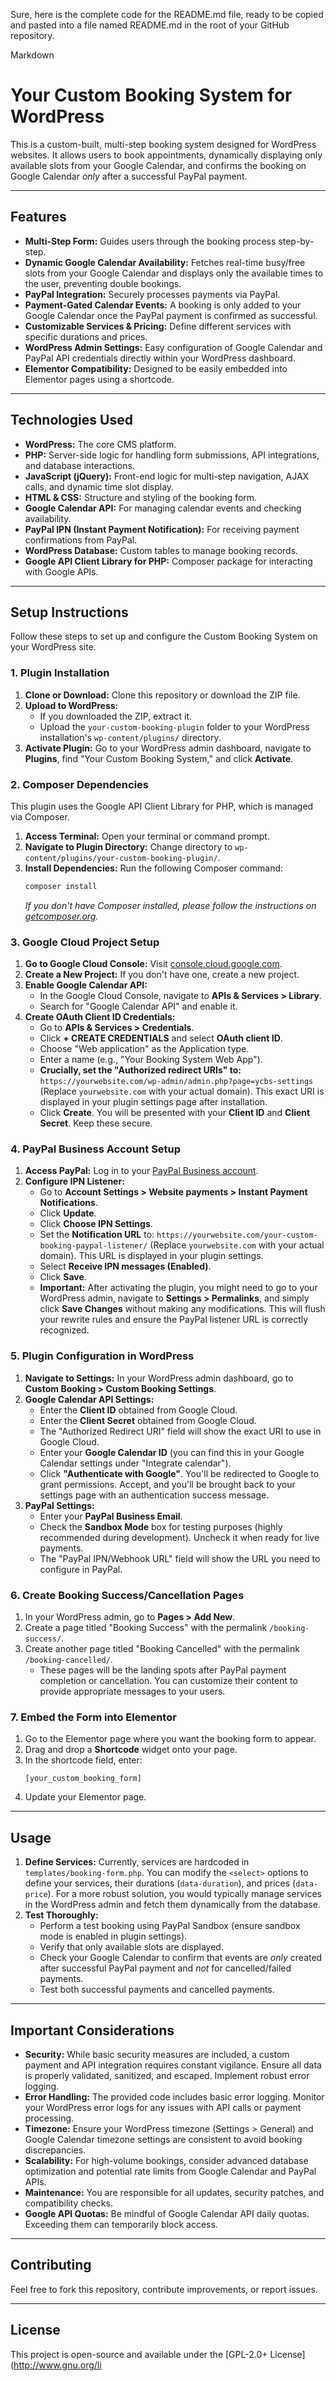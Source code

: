 Sure, here is the complete code for the README.md file, ready to be copied and pasted into a file named README.md in the root of your GitHub repository.

Markdown

# Your Custom Booking System for WordPress

This is a custom-built, multi-step booking system designed for WordPress websites. It allows users to book appointments, dynamically displaying only available slots from your Google Calendar, and confirms the booking on Google Calendar *only* after a successful PayPal payment.

---

## Features

* **Multi-Step Form:** Guides users through the booking process step-by-step.
* **Dynamic Google Calendar Availability:** Fetches real-time busy/free slots from your Google Calendar and displays only the available times to the user, preventing double bookings.
* **PayPal Integration:** Securely processes payments via PayPal.
* **Payment-Gated Calendar Events:** A booking is only added to your Google Calendar once the PayPal payment is confirmed as successful.
* **Customizable Services & Pricing:** Define different services with specific durations and prices.
* **WordPress Admin Settings:** Easy configuration of Google Calendar and PayPal API credentials directly within your WordPress dashboard.
* **Elementor Compatibility:** Designed to be easily embedded into Elementor pages using a shortcode.

---

## Technologies Used

* **WordPress:** The core CMS platform.
* **PHP:** Server-side logic for handling form submissions, API integrations, and database interactions.
* **JavaScript (jQuery):** Front-end logic for multi-step navigation, AJAX calls, and dynamic time slot display.
* **HTML & CSS:** Structure and styling of the booking form.
* **Google Calendar API:** For managing calendar events and checking availability.
* **PayPal IPN (Instant Payment Notification):** For receiving payment confirmations from PayPal.
* **WordPress Database:** Custom tables to manage booking records.
* **Google API Client Library for PHP:** Composer package for interacting with Google APIs.

---

## Setup Instructions

Follow these steps to set up and configure the Custom Booking System on your WordPress site.

### 1. Plugin Installation

1.  **Clone or Download:** Clone this repository or download the ZIP file.
2.  **Upload to WordPress:**
    * If you downloaded the ZIP, extract it.
    * Upload the `your-custom-booking-plugin` folder to your WordPress installation's `wp-content/plugins/` directory.
3.  **Activate Plugin:** Go to your WordPress admin dashboard, navigate to **Plugins**, find "Your Custom Booking System," and click **Activate**.

### 2. Composer Dependencies

This plugin uses the Google API Client Library for PHP, which is managed via Composer.

1.  **Access Terminal:** Open your terminal or command prompt.
2.  **Navigate to Plugin Directory:** Change directory to `wp-content/plugins/your-custom-booking-plugin/`.
3.  **Install Dependencies:** Run the following Composer command:
    ```bash
    composer install
    ```
    *If you don't have Composer installed, please follow the instructions on [getcomposer.org](https://getcomposer.org/doc/00-intro.md#installation-linux-unix-macos).*

### 3. Google Cloud Project Setup

1.  **Go to Google Cloud Console:** Visit [console.cloud.google.com](https://console.cloud.google.com/).
2.  **Create a New Project:** If you don't have one, create a new project.
3.  **Enable Google Calendar API:**
    * In the Google Cloud Console, navigate to **APIs & Services > Library**.
    * Search for "Google Calendar API" and enable it.
4.  **Create OAuth Client ID Credentials:**
    * Go to **APIs & Services > Credentials**.
    * Click **+ CREATE CREDENTIALS** and select **OAuth client ID**.
    * Choose "Web application" as the Application type.
    * Enter a name (e.g., "Your Booking System Web App").
    * **Crucially, set the "Authorized redirect URIs" to:** `https://yourwebsite.com/wp-admin/admin.php?page=ycbs-settings` (Replace `yourwebsite.com` with your actual domain). This exact URI is displayed in your plugin settings page after installation.
    * Click **Create**. You will be presented with your **Client ID** and **Client Secret**. Keep these secure.

### 4. PayPal Business Account Setup

1.  **Access PayPal:** Log in to your [PayPal Business account](https://www.paypal.com/signin?locale.x=en_US&country.x=CA).
2.  **Configure IPN Listener:**
    * Go to **Account Settings > Website payments > Instant Payment Notifications**.
    * Click **Update**.
    * Click **Choose IPN Settings**.
    * Set the **Notification URL** to: `https://yourwebsite.com/your-custom-booking-paypal-listener/` (Replace `yourwebsite.com` with your actual domain). This URL is displayed in your plugin settings.
    * Select **Receive IPN messages (Enabled)**.
    * Click **Save**.
    * **Important:** After activating the plugin, you might need to go to your WordPress admin, navigate to **Settings > Permalinks**, and simply click **Save Changes** without making any modifications. This will flush your rewrite rules and ensure the PayPal listener URL is correctly recognized.

### 5. Plugin Configuration in WordPress

1.  **Navigate to Settings:** In your WordPress admin dashboard, go to **Custom Booking > Custom Booking Settings**.
2.  **Google Calendar API Settings:**
    * Enter the **Client ID** obtained from Google Cloud.
    * Enter the **Client Secret** obtained from Google Cloud.
    * The "Authorized Redirect URI" field will show the exact URI to use in Google Cloud.
    * Enter your **Google Calendar ID** (you can find this in your Google Calendar settings under "Integrate calendar").
    * Click **"Authenticate with Google"**. You'll be redirected to Google to grant permissions. Accept, and you'll be brought back to your settings page with an authentication success message.
3.  **PayPal Settings:**
    * Enter your **PayPal Business Email**.
    * Check the **Sandbox Mode** box for testing purposes (highly recommended during development). Uncheck it when ready for live payments.
    * The "PayPal IPN/Webhook URL" field will show the URL you need to configure in PayPal.

### 6. Create Booking Success/Cancellation Pages

1.  In your WordPress admin, go to **Pages > Add New**.
2.  Create a page titled "Booking Success" with the permalink `/booking-success/`.
3.  Create another page titled "Booking Cancelled" with the permalink `/booking-cancelled/`.
    * These pages will be the landing spots after PayPal payment completion or cancellation. You can customize their content to provide appropriate messages to your users.

### 7. Embed the Form into Elementor

1.  Go to the Elementor page where you want the booking form to appear.
2.  Drag and drop a **Shortcode** widget onto your page.
3.  In the shortcode field, enter:
    ```
    [your_custom_booking_form]
    ```
4.  Update your Elementor page.

---

## Usage

1.  **Define Services:** Currently, services are hardcoded in `templates/booking-form.php`. You can modify the `<select>` options to define your services, their durations (`data-duration`), and prices (`data-price`). For a more robust solution, you would typically manage services in the WordPress admin and fetch them dynamically from the database.
2.  **Test Thoroughly:**
    * Perform a test booking using PayPal Sandbox (ensure sandbox mode is enabled in plugin settings).
    * Verify that only available slots are displayed.
    * Check your Google Calendar to confirm that events are *only* created after successful PayPal payment and *not* for cancelled/failed payments.
    * Test both successful payments and cancelled payments.

---

## Important Considerations

* **Security:** While basic security measures are included, a custom payment and API integration requires constant vigilance. Ensure all data is properly validated, sanitized, and escaped. Implement robust error logging.
* **Error Handling:** The provided code includes basic error logging. Monitor your WordPress error logs for any issues with API calls or payment processing.
* **Timezone:** Ensure your WordPress timezone (Settings > General) and Google Calendar timezone settings are consistent to avoid booking discrepancies.
* **Scalability:** For high-volume bookings, consider advanced database optimization and potential rate limits from Google Calendar and PayPal APIs.
* **Maintenance:** You are responsible for all updates, security patches, and compatibility checks.
* **Google API Quotas:** Be mindful of Google Calendar API daily quotas. Exceeding them can temporarily block access.

---

## Contributing

Feel free to fork this repository, contribute improvements, or report issues.

---

## License

This project is open-source and available under the [GPL-2.0+ License](http://www.gnu.org/li
